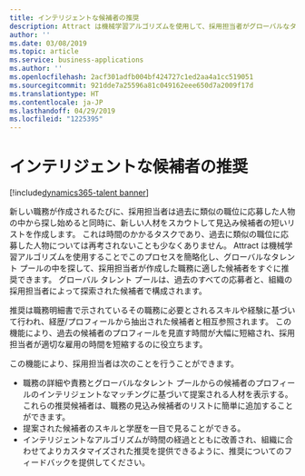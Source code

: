 ```yaml
---
title: インテリジェントな候補者の推奨
description: Attract は機械学習アルゴリズムを使用して、採用担当者がグローバルなタレント プールの中から新しい職務に適した候補者を探し出すのをサポートします。
author: ''
ms.date: 03/08/2019
ms.topic: article
ms.service: business-applications
ms.author: ''
ms.openlocfilehash: 2acf301adfb004bf424727c1ed2aa4a1cc519051
ms.sourcegitcommit: 921dde7a25596a81c049162eee650d7a2009f17d
ms.translationtype: HT
ms.contentlocale: ja-JP
ms.lasthandoff: 04/29/2019
ms.locfileid: "1225395"
---
```

# <a name="intelligent-prospect-recommendations"></a>インテリジェントな候補者の推奨
[!include[dynamics365-talent banner](../../includes/dynamics365-talent.md)]

新しい職務が作成されるたびに、採用担当者は過去に類似の職位に応募した人物の中から探し始めると同時に、新しい人材をスカウトして見込み候補者の短いリストを作成します。 これは時間のかかるタスクであり、過去に類似の職位に応募した人物については再考されないことも少なくありません。 Attract は機械学習アルゴリズムを使用することでこのプロセスを簡略化し、グローバルなタレント プールの中を探して、採用担当者が作成した職務に適した候補者をすぐに推奨できます。 グローバル タレント プールは、過去のすべての応募者と、組織の採用担当者によって探索された候補者で構成されます。

推奨は職務明細書で示されているその職務に必要とされるスキルや経験に基づいて行われ、経歴/プロフィールから抽出された候補者と相互参照されます。 この機能により、過去の候補者のプロフィールを見直す時間が大幅に短縮され、採用担当者が適切な雇用の時間を短縮するのに役立ちます。 

この機能により、採用担当者は次のことを行うことができます。

- 職務の詳細や責務とグローバルなタレント プールからの候補者のプロフィールのインテリジェントなマッチングに基づいて提案される人材を表示する。 これらの推奨候補者は、職務の見込み候補者のリストに簡単に追加することができます。 
- 提案された候補者のスキルと学歴を一目で見ることができる。
- インテリジェントなアルゴリズムが時間の経過とともに改善され、組織に合わせてよりカスタマイズされた推奨を提供できるように、推奨についてのフィードバックを提供してください。 
